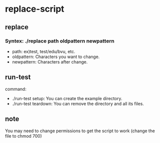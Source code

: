 # replace-script

## replace
### Syntex: ./replace path oldpattern newpattern
* path: ex)test, test/edu/bvu, etc.
* oldpattern: Characters you want to change.
* newpattern: Characters after change.


## run-test
command:
* ./run-test setup: You can create the example directory.
* ./run-test teardown: You can remove the directory and all its files.

## note
You may need to change permissions to get the script to work (change the file to chmod 700)

